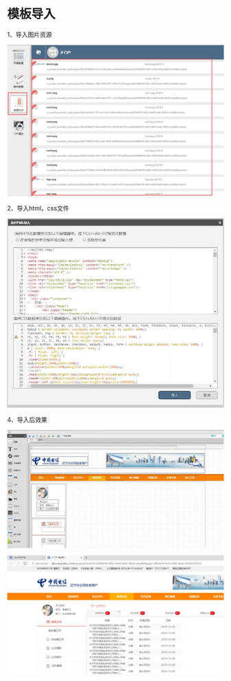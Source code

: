 # 模板导入

1、导入图片资源

![](../../.gitbook/assets/zi-yuan.jpg)

2、导入html，css文件

![](../../.gitbook/assets/import%20%281%29.jpg)

4、导入后效果

![](../../.gitbook/assets/html.jpg)

![](../../.gitbook/assets/html1.jpg)

